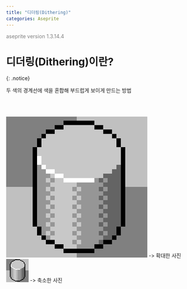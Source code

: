 ```yaml
---
title: "디더링(Dithering)"
categories: Aseprite
---
```





<span style="color:gray">aseprite version 1.3.14.4</span>




# 디더링(Dithering)이란?
{: .notice}

두 색의 경계선에 색을 혼합해 부드럽게 보이게 만드는 방법

<br><br>

<img src="/img/Aseprite/dithering-big.png"/>
-> 확대한 사진

<img src="/img/Aseprite/dithering-small.png"/>
-> 축소한 사진